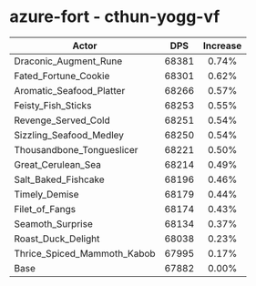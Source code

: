 # azure-fort - cthun-yogg-vf
| Actor | DPS | Increase |
|---|:---:|:---:|
|Draconic_Augment_Rune|68381|0.74%|
|Fated_Fortune_Cookie|68301|0.62%|
|Aromatic_Seafood_Platter|68266|0.57%|
|Feisty_Fish_Sticks|68253|0.55%|
|Revenge_Served_Cold|68251|0.54%|
|Sizzling_Seafood_Medley|68250|0.54%|
|Thousandbone_Tongueslicer|68221|0.50%|
|Great_Cerulean_Sea|68214|0.49%|
|Salt_Baked_Fishcake|68196|0.46%|
|Timely_Demise|68179|0.44%|
|Filet_of_Fangs|68174|0.43%|
|Seamoth_Surprise|68134|0.37%|
|Roast_Duck_Delight|68038|0.23%|
|Thrice_Spiced_Mammoth_Kabob|67995|0.17%|
|Base|67882|0.00%|
